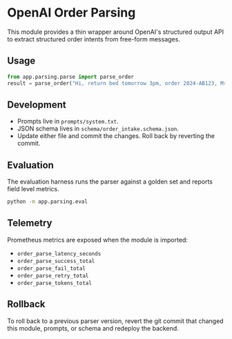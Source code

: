 # OpenAI Order Parsing

This module provides a thin wrapper around OpenAI's structured output API to
extract structured order intents from free-form messages.

## Usage

```python
from app.parsing.parse import parse_order
result = parse_order("Hi, return bed tomorrow 3pm, order 2024-AB123, Mr Lim 012-3456789.")
```

## Development

* Prompts live in `prompts/system.txt`.
* JSON schema lives in `schema/order_intake.schema.json`.
* Update either file and commit the changes. Roll back by reverting the commit.

## Evaluation

The evaluation harness runs the parser against a golden set and reports field
level metrics.

```bash
python -m app.parsing.eval
```

## Telemetry

Prometheus metrics are exposed when the module is imported:

* `order_parse_latency_seconds`
* `order_parse_success_total`
* `order_parse_fail_total`
* `order_parse_retry_total`
* `order_parse_tokens_total`

## Rollback

To roll back to a previous parser version, revert the git commit that changed
this module, prompts, or schema and redeploy the backend.
